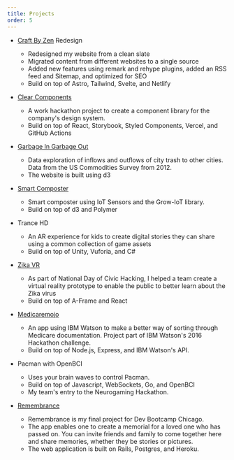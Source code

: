 ```yaml
---
title: Projects
order: 5
---
```


- [Craft By Zen](https://craftbyzen.com) Redesign

  - Redesigned my website from a clean slate
  - Migrated content from different websites to a single source
  - Added new features using remark and rehype plugins, added an RSS feed and Sitemap, and optimized for SEO
  - Build on top of Astro, Tailwind, Svelte, and Netlify

- [Clear Components](https://github.com/jermspeaks/clear-component-library)

  - A work hackathon project to create a component library for the company's design system.
  - Build on top of React, Storybook, Styled Components, Vercel, and GitHub Actions

- [Garbage In Garbage Out](https://jermspeaks.github.io/garbage-in-garbage-out/)

  - Data exploration of inflows and outflows of city trash to other cities. Data from the US Commodities Survey from 2012.
  - The website is built using d3

- [Smart Composter](https://github.com/JakeHartnell/grow-elements)

  - Smart composter using IoT Sensors and the Grow-IoT library.
  - Build on top of d3 and Polymer

- Trance HD

  - An AR experience for kids to create digital stories they can share using a common collection of game assets
  - Build on top of Unity, Vuforia, and C#

- [Zika VR](https://zika-vr.github.io/)

  - As part of National Day of Civic Hacking, I helped a team create a virtual reality prototype to enable the public to better learn about the Zika virus
  - Build on top of A-Frame and React

- [Medicaremojo](https://github.com/medicaremojo/ibmhack)

  - An app using IBM Watson to make a better way of sorting through Medicare documentation. Project part of IBM Watson's 2016 Hackathon challenge.
  - Build on top of Node.js, Express, and IBM Watson's API.

- Pacman with OpenBCI

  - Uses your brain waves to control Pacman.
  - Build on top of Javascript, WebSockets, Go, and OpenBCI
  - My team's entry to the Neurogaming Hackathon.

- [Remembrance](goo.gl/TMWJyV)

  - Remembrance is my final project for Dev Bootcamp Chicago.
  - The app enables one to create a memorial for a loved one who has passed on. You can invite friends and family to come together here and share memories, whether they be stories or pictures.
  - The web application is built on Rails, Postgres, and Heroku.
